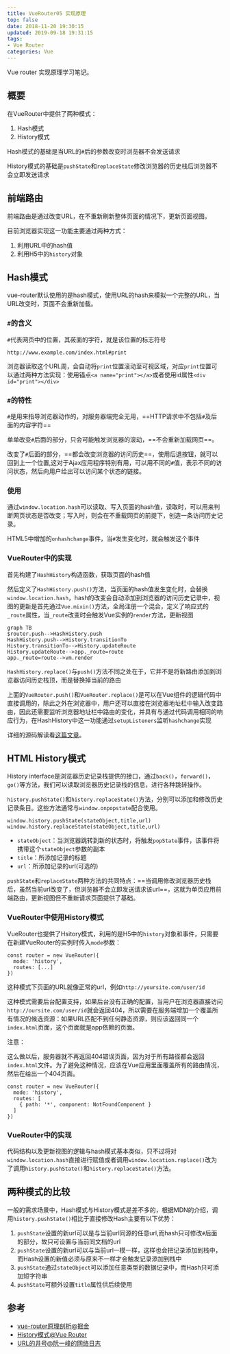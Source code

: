 ```yaml
---
title: VueRouter05 实现原理
top: false
date: 2018-11-20 19:30:15
updated: 2019-09-18 19:31:15
tags:
- Vue Router
categories: Vue
---
```


Vue router 实现原理学习笔记。

<!-- more -->

## 概要

在VueRouter中提供了两种模式：

1. Hash模式
2. History模式

Hash模式的基础是当URL的`#`后的参数改变时浏览器不会发送请求

History模式的基础是`pushState`和`replaceState`修改浏览器的历史栈后浏览器不会立即发送请求

## 前端路由

前端路由是通过改变URL，在不重新刷新整体页面的情况下，更新页面视图。

目前浏览器实现这一功能主要通过两种方式：

1. 利用URL中的hash值
2. 利用H5中的`history`对象

## Hash模式

vue-router默认使用的是hash模式，使用URL的hash来模拟一个完整的URL，当URL改变时，页面不会重新加载。

### `#`的含义

`#`代表网页中的位置，其莜面的字符，就是该位置的标志符号

```
http://www.example.com/index.html#print
```
浏览器读取这个URL周，会自动将`print`位置滚动至可视区域，对应`print`位置可以通过两种方法实现：使用锚点`<a name="print"></a>`或者使用id属性`<div id="print"></div>`

### `#`的特性

`#`是用来指导浏览器动作的，对服务器端完全无用，==HTTP请求中不包括`#`及后面的内容字符==

单单改变`#`后面的部分，只会可能触发浏览器的滚动，==不会重新加载网页==。

改变了`#`后面的部分，==都会改变浏览器的访问历史==，使用后退按钮，就可以回到上一个位置,这对于Ajax应用程序特别有用，可以用不同的`#`值，表示不同的访问状态，然后向用户给出可以访问某个状态的链接。

### 使用

通过`window.location.hash`可以读取、写入页面的hash值，读取时，可以用来判断网页状态是否改变；写入时，则会在不重载网页的前提下，创造一条访问历史记录。

HTML5中增加的`onhashchange`事件，当`#`发生变化时，就会触发这个事件

### VueRouter中的实现

首先构建了`HashHistory`构造函数，获取页面的hash值

然后定义了`HashHistory.push()`方法，当页面的hash值发生变化时，会替换`window.location.hash`，hash的改变会自动添加到浏览器的访问历史记录中，视图的更新是首先通过`Vue.mixin()`方法，全局注册一个混合，定义了响应式的`_route`属性，当`_route`改变时会触发Vue实例的`render`方法，更新视图

```
graph TB
$router.push-->HashHistory.push
HashHistory.push-->History.transitionTo
History.transitionTo-->History.updateRoute
History.updateRoute-->app._route=route
app._route=route-->vm.render
```

`HashHistory.replace()`与`push()`方法不同之处在于，它并不是将新路由添加到浏览器访问历史栈顶，而是替换掉当前的路由

上面的`VueRouter.push()`和`VueRouter.replace()`是可以在Vue组件的逻辑代码中直接调用的，除此之外在浏览器中，用户还可以直接在浏览器地址栏中输入改变路由，因此还需要监听浏览器地址栏中路由的变化，并具有与通过代码调用相同的响应行为，在HashHistory中这一功能通过`setupListeners`监听`hashchange`实现

详细的源码解读看[这篇文章](https://juejin.im/post/5b08c9ccf265da0dd527d98d)。

## HTML History模式

History interface是浏览器历史记录栈提供的接口，通过`back()`，`forward()`，`go()`等方法，我们可以读取浏览器历史记录栈的信息，进行各种跳转操作。

`history.pushState()`和`history.replaceState()`方法，分别可以添加和修改历史记录条目。这些方法通常与`window.onpopstate`配合使用。

```JS
window.history.pushState(stateObject,title,url)
window.history.replaceState(stateObject,title,url)
```
- `stateObject`：当浏览器跳转到新的状态时，将触发`popState`事件，该事件将携带这个`stateObject`参数的副本
- `title`：所添加记录的标题
- `url`：所添加记录的url(可选的)

`pushState`和`replaceState`两种方法的共同特点：==当调用修改浏览器历史栈后，虽然当前url改变了，但浏览器不会立即发送请求该url==，这就为单页应用前端路由，更新视图但不重新请求页面提供了基础。

### VueRouter中使用History模式

VueRouter也提供了Hsitory模式，利用的是H5中的`history`对象和事件，只需要在新建VueRouter的实例时传入`mode`参数：

```JS
const router = new VueRouter({
  mode: 'history',
  routes: [...]
})
```
这种模式下页面的URL就像正常的url，例如`http://yoursite.com/user/id`

这种模式需要后台配置支持，如果后台没有正确的配置，当用户在浏览器直接访问`http://oursite.com/user/id`就会返回404，所以需要在服务端增加一个覆盖所有情况的候选资源：如果URL匹配不到任何静态资源，则应该返回同一个`index.html`页面，这个页面就是app依赖的页面。

注意：

这么做以后，服务器就不再返回404错误页面，因为对于所有路径都会返回`index.html`文件。为了避免这种情况，应该在Vue应用里面覆盖所有的路由情况，然后在给出一个404页面。

```JS
const router = new VueRouter({
  mode: 'history',
  routes: [
    { path: '*', component: NotFoundComponent }
  ]
})
```

### VueRouter中的实现

代码结构以及更新视图的逻辑与hash模式基本类似，只不过将对`window.location.hash`直接进行赋值或者调用`window.location.replace()`改为了调用`history.pushState()`和`history.replaceState()`方法。

## 两种模式的比较

一般的需求场景中，Hash模式与History模式是差不多的，根据MDN的介绍，调用`history.pushState()`相比于直接修改Hash主要有以下优势：

1. `pushState`设置的新url可以是与当前url同源的任意url,而hash只可修改`#`后面的部分，故只可设置与当前同文档的url
2. `pushState`设置的新url可以与当前url一模一样，这样也会把记录添加到栈中，而Hash设置的新值必须与原来不一样才会触发记录添加到栈中
3. `pushState`通过`stateObject`可以添加任意类型的数据记录中，而Hash只可添加短字符串
4. `pushState`可额外设置`title`属性供后续使用

## 参考

- [vue-router原理剖析@掘金](https://juejin.im/post/5b08c9ccf265da0dd527d98d)
- [History模式@Vue Router](https://router.vuejs.org/zh/guide/essentials/history-mode.html#html5-history-%E6%A8%A1%E5%BC%8F)
- [URL的井号@阮一峰的网络日志](http://www.ruanyifeng.com/blog/2011/03/url_hash.html)

